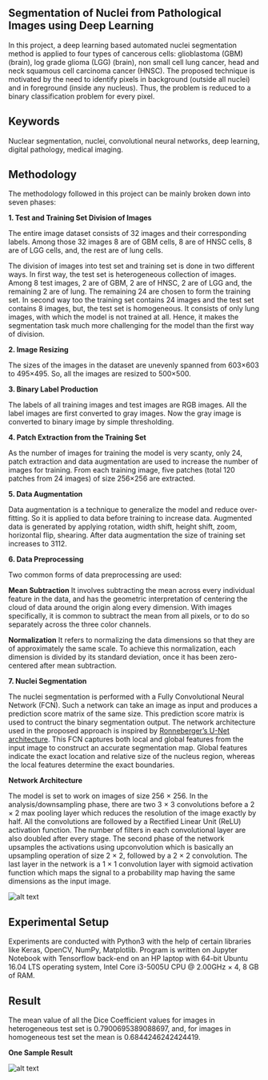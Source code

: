 ## Segmentation of Nuclei from Pathological Images using Deep Learning

In this project, a deep learning based automated nuclei segmentation method is applied to four types of cancerous cells:
glioblastoma (GBM) (brain), log grade glioma (LGG) (brain), non small cell lung cancer, head and neck squamous cell carcinoma cancer (HNSC). The proposed technique is motivated by the need to identify pixels in background (outside all nuclei) and in foreground (inside any nucleus). Thus, the problem is reduced to a binary classification problem for every pixel.

## Keywords

Nuclear segmentation, nuclei, convolutional neural networks, deep learning, digital pathology, medical imaging.

## Methodology

The methodology followed in this project can be mainly broken down into seven phases:

**1. Test and Training Set Division of Images**

The entire image dataset consists of 32 images and their corresponding labels. Among those 32 images 8 are of GBM cells, 8 are of HNSC cells, 8 are of LGG cells, and, the rest are of lung cells. 

The division of images into test set and training set is done in two different ways. In first way, the test set is heterogeneous collection of images. Among 8 test images, 2 are of GBM, 2 are of HNSC, 2 are of LGG and, the remaining 2 are of lung. The remaining 24 are chosen to form the training set. In second way too the training set contains 24 images and the test set contains 8 images, but, the test set is homogeneous. It consists of only lung images, with which the model is not trained at all. Hence, it makes the segmentation task much more challenging for the model than the first way of division.

**2. Image Resizing**

The sizes of the images in the dataset are unevenly spanned from 603×603 to 495×495. So, all the images are resized to 500×500.

**3. Binary Label Production**

The labels of all training images and test images are RGB images. All the label images are first converted to gray images. Now the gray image is converted to binary image by simple thresholding.

**4. Patch Extraction from the Training Set**

As the number of images for training the model is very scanty, only 24, patch extraction and data augmentation are used to increase the number of images for training. From each training image, five patches (total 120 patches from 24 images) of size 256×256 are extracted.

**5. Data Augmentation**

Data augmentation is a technique to generalize the model and reduce over-fitting. So it is applied to data before training to increase data. Augmented data is generated by applying rotation, width shift, height shift, zoom, horizontal flip, shearing. After data augmentation the size of training set increases to 3112.

**6. Data Preprocessing**

Two common forms of data preprocessing are used:

**Mean Subtraction**
It involves subtracting the mean across every individual feature in the data, and has the geometric interpretation of centering the cloud of data around the origin along every dimension. With images specifically, it is common to subtract the mean from all pixels, or to do so separately across the three color channels.

**Normalization**
It refers to normalizing the data dimensions so that they are of approximately the same scale. To achieve this normalization, each dimension is divided by its standard deviation, once it has been zero-centered after mean subtraction.

**7. Nuclei Segmentation**

The nuclei segmentation is performed with a Fully Convolutional Neural Network (FCN). Such a network can take an image as input and produces a prediction score matrix of the same size. This prediction score matrix is used to contruct the binary segmentation output. The network architecture used in the proposed approach is inspired by [Ronneberger’s U-Net architecture](https://lmb.informatik.uni-freiburg.de/people/ronneber/u-net/). This FCN captures both local and global features from the input image to construct an accurate segmentation map. Global features indicate the exact location and relative size of the nucleus region, whereas the local features determine the exact boundaries.

**Network Architecture**

The model is set to work on images of size 256 × 256. In the analysis/downsampling phase, there are two 3 × 3 convolutions before a 2 × 2 max pooling layer which reduces the resolution of the image exactly by half. All the convolutions are followed by a Rectified Linear Unit (ReLU) activation function. The number of filters in each convolutional layer are also doubled after every
stage. The second phase of the network upsamples the activations using upconvolution which is basically an upsampling operation of size 2 × 2, followed by a 2 × 2 convolution. The last layer in the network is a 1 × 1 convolution layer with sigmoid activation function which maps the signal to a probability map having the same dimensions as the input image.

![alt text](https://github.com/tintin85/Nuclei-Segmentation/blob/master/Architecture%20of%20proposed%20model.png)

## Experimental Setup

Experiments are conducted with Python3 with the help of certain libraries like Keras, OpenCV, NumPy, Matplotlib. Program is written on Jupyter Notebook with Tensorflow back-end on an HP laptop with 64-bit Ubuntu 16.04 LTS operating system, Intel Core i3-5005U CPU @ 2.00GHz × 4, 8 GB of RAM.

## Result

The mean value of all the Dice Coefficient values for images in heterogeneous test set is 0.7900695389088697, and, for images in homogeneous test set the mean is 0.6844246242424419.

**One Sample Result**

![alt text](https://github.com/tintin85/Nuclei-Segmentation/blob/master/result.png)










  















